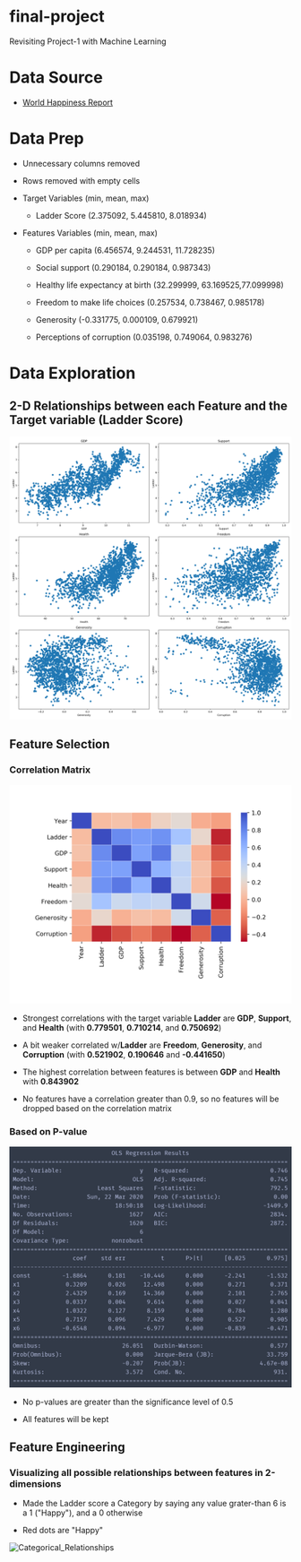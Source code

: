 # final-project
Revisiting Project-1 with Machine Learning

# Data Source  

* [World Happiness Report](https://worldhappiness.report/)

# Data Prep  

* Unnecessary columns removed  

* Rows removed with empty cells  

* Target Variables (min, mean, max)  

	- Ladder Score (2.375092, 5.445810, 8.018934)  

* Features Variables (min, mean, max)  

	- GDP per capita (6.456574, 9.244531, 11.728235)  

	- Social support (0.290184, 0.290184, 0.987343)  

	- Healthy life expectancy at birth (32.299999, 63.169525,77.099998)  

	- Freedom to make life choices (0.257534, 0.738467, 0.985178)  

	- Generosity (-0.331775, 0.000109, 0.679921)  

	- Perceptions of corruption (0.035198, 0.749064, 0.983276)  

# Data Exploration  

## 2-D Relationships between each Feature and the Target variable (Ladder Score)  

![Simple_Relationships](resources/Simple_Relationships.PNG)  

## Feature Selection  

### Correlation Matrix  

![heatmap](resources/heatmap.PNG)  

* Strongest correlations with the target variable **Ladder** are **GDP**, **Support**, and **Health** (with **0.779501**, **0.710214**, and **0.750692**)  

* A bit weaker correlated w/**Ladder** are **Freedom**, **Generosity**, and **Corruption** (with **0.521902**, **0.190646** and **-0.441650**)  

* The highest correlation between features is between **GDP** and **Health** with **0.843902**  

* No features have a correlation greater than 0.9, so no features will be dropped based on the correlation matrix  

### Based on P-value  

![OLS](resources/OLS.PNG)  

* No p-values are greater than the significance level of 0.5  

* All features will be kept

## Feature Engineering  

### Visualizing all possible relationships between features in 2-dimensions  

* Made the Ladder score a Category by saying any value grater-than 6 is a 1 ("Happy"), and a 0 otherwise  

* Red dots are "Happy"  

![Categorical_Relationships](resources/Categorical_Relationships.PNG)

